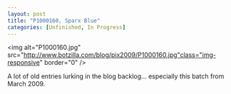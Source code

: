 ```yaml
---
layout: post
title: "P1000160, Sparx Blue"
categories: [Unfinished, In Progress]
---
```

<img alt="P1000160.jpg" src="http://www.botzilla.com/blog/pix2009/P1000160.jpg"class="img-responsive" border="0" />

A lot of old entries lurking in the blog backlog... especially this batch from March 2009.

<!--more-->

